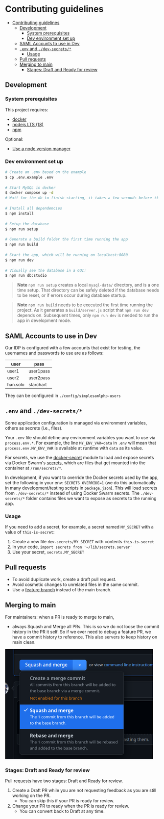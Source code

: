 # Contributing guidelines

<!-- vim-markdown-toc GFM -->

- [Contributing guidelines](#contributing-guidelines)
  - [Development](#development)
    - [System prerequisites](#system-prerequisites)
    - [Dev environment set up](#dev-environment-set-up)
  - [SAML Accounts to use in Dev](#saml-accounts-to-use-in-dev)
  - [`.env` and `./dev-secrets/*`](#env-and-dev-secrets)
    - [Usage](#usage)
  - [Pull requests](#pull-requests)
  - [Merging to main](#merging-to-main)
    - [Stages: Draft and Ready for review](#stages-draft-and-ready-for-review)

<!-- vim-markdown-toc -->

## Development

### System prerequisites

This project requires:

- [docker](https://docs.docker.com/get-docker/)
- [nodejs LTS (18)](https://nodejs.org/en/download/)
- [npm](https://docs.npmjs.com/downloading-and-installing-node-js-and-npm)

Optional:

- [Use a node version manager](https://docs.npmjs.com/downloading-and-installing-node-js-and-npm#using-a-node-version-manager-to-install-nodejs-and-npm)

### Dev environment set up

```bash
# Create an .env based on the example
$ cp .env.example .env

# Start MySQL in docker
$ docker compose up -d
# Wait for the db to finish starting, it takes a few seconds before it's ready...

# Install all dependencies
$ npm install

# Setup the database
$ npm run setup

# Generate a build folder the first time running the app
$ npm run build

# Start the app, which will be running on localhost:8080
$ npm run dev

# Visually see the database in a GUI:
$ npm run db:studio
```

> **Note** `npm run setup` creates a local `mysql-data/` directory, and is a one time setup. That directory can be safely deleted if the database needs to be reset, or if errors occur during database startup.

> **Note** `npm run build` needs to be executed the first time running the project. As it generates a `build/server.js` script that `npm run dev` depends on. Subsequent times, only `npm run dev` is needed to run the app in development mode.

## SAML Accounts to use in Dev

Our IDP is configured with a few accounts that exist for testing, the usernames and passwords to use are as follows:

| user     | pass      |
| -------- | --------- |
| user1    | user1pass |
| user2    | user2pass |
| han.solo | starchart |

They can be configured in `./config/simplesamlphp-users`

## `.env` and `./dev-secrets/*`

Some application configuration is managed via environment variables, others as secrets (i.e., files).

Your `.env` file should define any environment variables you want to use via `process.env.*`. For example, the line `MY_ENV_VAR=data` in `.env` will mean that `process.env.MY_ENV_VAR` is available at runtime with `data` as its value.

For secrets, we use the [docker-secret](https://github.com/hwkd/docker-secret) module to load and expose secrets via Docker Swarm's [secrets](https://docs.docker.com/engine/swarm/secrets/), which are files that get mounted into the container at `/run/secrets/*`.

In development, if you want to override the Docker secrets used by the app,
set the following in your env: `SECRETS_OVERRIDE=1` (we do this automatically
in many development/testing scripts in `package.json`). This will
load secrets from `./dev-secrets/*` instead of using Docker Swarm secrets. The `./dev-secrets/*` folder contains files we want to expose as secrets to the running app.

### Usage

If you need to add a secret, for example, a secret named `MY_SECRET` with a value of `this-is-secret`:

1. Create a new file `dev-secrets/MY_SECRET` with contents `this-is-secret`
2. In your code, `import secrets from '~/lib/secrets.server'`
3. Use your secret, `secrets.MY_SECRET`

## Pull requests

- To avoid duplicate work, create a draft pull request.
- Avoid cosmetic changes to unrelated files in the same commit.
- Use a [feature branch](https://www.atlassian.com/git/tutorials/comparing-workflows) instead of the main branch.

## Merging to main

For maintainers: when a PR is ready to merge to main,

- always Squash and Merge all PRs. This is so we do not loose the commit history in the PR it self. So if we ever need to debug a feature PR, we have a commit history to reference. This also servers to keep history on main clean.

![squash_and_merge](img/squash_and_merge.png)

### Stages: Draft and Ready for review

Pull requests have two stages: Draft and Ready for review.

1. Create a Draft PR while you are not requesting feedback as you are still working on the PR.
   - You can skip this if your PR is ready for review.
2. Change your PR to ready when the PR is ready for review.
   - You can convert back to Draft at any time.
